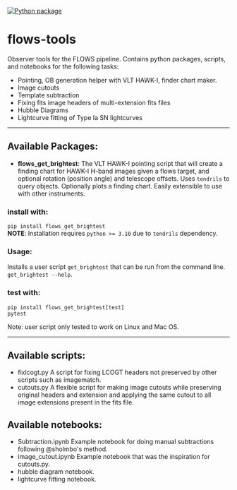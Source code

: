 [![Python package](https://github.com/SNflows/flows-tools/actions/workflows/python-package.yml/badge.svg)](https://github.com/SNflows/flows-tools/actions/workflows/python-package.yml)

# flows-tools   
Observer tools for the FLOWS pipeline. Contains python packages, scripts, and notebooks for the following tasks:
 - Pointing, OB generation helper with VLT HAWK-I, finder chart maker.
 - Image cutouts
 - Template subtraction
 - Fixing fits image headers of multi-extension fits files
 - Hubble Diagrams
 - Lightcurve fitting of Type Ia SN lightcurves

---
## Available Packages:
 - **flows_get_brightest**: The VLT HAWK-I pointing script that will create a finding chart for HAWK-I 
H-band images given a flows target, and optional rotation (position angle) and telescope offsets.
Uses `tendrils` to query objects. Optionally plots a finding chart. 
Easily extensible to use with other instruments.

### install with:
``pip install flows_get_brightest``   
**NOTE**: Installation requires `python >= 3.10` due to `tendrils` dependency.  
### Usage:
Installs a user script `get_brightest` that can be run from the command line.
``get_brightest --help``.

### test with: 
``pip install flows_get_brightest[test]``    
``pytest``

Note: user script only tested to work on Linux and Mac OS.

---
## Available scripts:
 - fixlcogt.py A script for fixing LCOGT headers not preserved by other scripts such as imagematch.
 - cutouts.py A flexible script for making image cutouts while preserving original headers and extension and applying 
the same cutout to all image extensions present in the fits file.

## Available notebooks:
 - Subtraction.ipynb Example notebook for doing manual subtractions following @sholmbo's method.
 - image_cutout.ipynb Example notebook that was the inspiration for cutouts.py.
 - hubble diagram notebook.
 - lightcurve fitting notebook.
 
